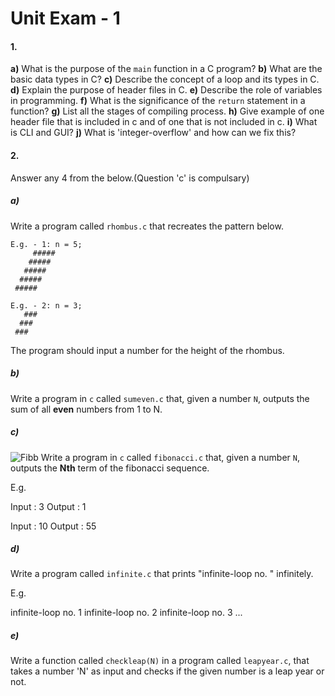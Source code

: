 # Unit Exam - 1

#### 1.
**a)** What is the purpose of the `main` function in a C program?
**b)** What are the basic data types in C?
**c)** Describe the concept of a loop and its types in C.
**d)** Explain the purpose of header files in C.
**e)** Describe the role of variables in programming. 
**f)** What is the significance of the `return` statement in a function?
**g)** List all the stages of compiling process.
**h)** Give example of one header file that is included in c and of one that is not included in c.
**i)** What is CLI and GUI?
**j)** What is 'integer-overflow' and how can we fix this? 
#### 2.
Answer any 4 from the below.(Question 'c' is compulsary)
##### a)
Write a program called `rhombus.c` that recreates the pattern below.

```
E.g. - 1: n = 5;
     #####
    #####
   #####
  #####
 #####   

E.g. - 2: n = 3;
   ###
  ###
 ###
```

The program should input a number for the height of the rhombus.

##### b)
Write a program in `c` called `sumeven.c` that, given a number `N`, outputs the sum of all **even** numbers from 1 to N.

##### c)
![Fibb](https://av-eks-blogoptimized.s3.amazonaws.com/image_Pfy2Skh-thumbnail_webp-600x300.jpg)
Write a program in `c` called `fibonacci.c` that, given a number `N`, outputs the **Nth** term of the fibonacci sequence.

E.g.

Input : 3
Output : 1

Input : 10
Output : 55

##### d)
Write a program called `infinite.c` that prints "infinite-loop no. <number of given iteration>" infinitely.

E.g. 

infinite-loop no. 1
infinite-loop no. 2
infinite-loop no. 3
...

##### e)
Write a function called `checkleap(N)` in a program called `leapyear.c`, that takes a number 'N' as input and checks if the given number is a leap year or not.

